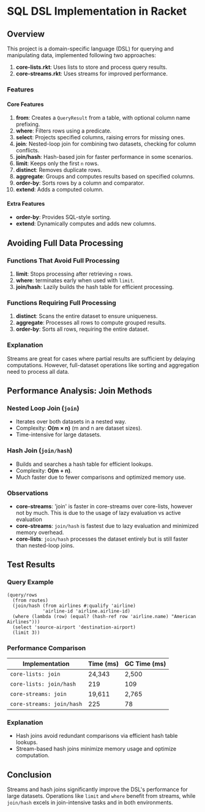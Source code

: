 # SQL DSL Implementation in Racket

## Overview

This project is a domain-specific language (DSL) for querying and manipulating data, implemented following two approaches:
1. **core-lists.rkt**: Uses lists to store and process query results.
2. **core-streams.rkt**: Uses streams for improved performance.

### Features

#### Core Features
1. **from**: Creates a `QueryResult` from a table, with optional column name prefixing.
2. **where**: Filters rows using a predicate.
3. **select**: Projects specified columns, raising errors for missing ones.
4. **join**: Nested-loop join for combining two datasets, checking for column conflicts.
5. **join/hash**: Hash-based join for faster performance in some scenarios.
6. **limit**: Keeps only the first `n` rows.
7. **distinct**: Removes duplicate rows.
8. **aggregate**: Groups and computes results based on specified columns.
9. **order-by**: Sorts rows by a column and comparator.
10. **extend**: Adds a computed column.

#### Extra Features
- **order-by**: Provides SQL-style sorting.
- **extend**: Dynamically computes and adds new columns.

## Avoiding Full Data Processing

### Functions That Avoid Full Processing
1. **limit**: Stops processing after retrieving `n` rows.
2. **where**: terminates early when used with `limit`.
3. **join/hash**: Lazily builds the hash table for efficient processing.

### Functions Requiring Full Processing
1. **distinct**: Scans the entire dataset to ensure uniqueness.
2. **aggregate**: Processes all rows to compute grouped results.
3. **order-by**: Sorts all rows, requiring the entire dataset.

### Explanation
Streams are great for cases where partial results are sufficient by delaying computations. However, full-dataset operations like sorting and aggregation need to process all data.

## Performance Analysis: Join Methods

### Nested Loop Join (`join`)
- Iterates over both datasets in a nested way.
- Complexity: **O(m × n)** (m and n are dataset sizes).
- Time-intensive for large datasets.

### Hash Join (`join/hash`)
- Builds and searches a hash table for efficient lookups.
- Complexity: **O(m + n)**.
- Much faster due to fewer comparisons and optimized memory use.

### Observations
- **core-streams**: 'join' is faster in core-streams over core-lists, however not by much. This is due to the usage of lazy evaluation vs active evaluation
- **core-streams**: `join/hash` is fastest due to lazy evaluation and minimized memory overhead.
- **core-lists**: `join/hash` processes the dataset entirely but is still faster than nested-loop joins.

## Test Results

### Query Example
```racket
(query/rows
  (from routes)
  (join/hash (from airlines #:qualify 'airline)
             'airline-id 'airline.airline-id)
  (where (lambda (row) (equal? (hash-ref row 'airline.name) "American Airlines")))
  (select 'source-airport 'destination-airport)
  (limit 3))
```

### Performance Comparison
| Implementation       | Time (ms) | GC Time (ms) |
|---------------------------|-----------|---------|
| `core-lists: join`        | 24,343    | 2,500   |
| `core-lists: join/hash`   | 219       |   109   |
| `core-streams: join`      | 19,611    | 2,765   |
| `core-streams: join/hash` | 225       |    78   |

### Explanation
- Hash joins avoid redundant comparisons via efficient hash table lookups.
- Stream-based hash joins minimize memory usage and optimize computation.

## Conclusion
Streams and hash joins significantly improve the DSL's performance for large datasets. Operations like `limit` and `where` benefit from streams, while `join/hash` excels in join-intensive tasks and in both environments.
